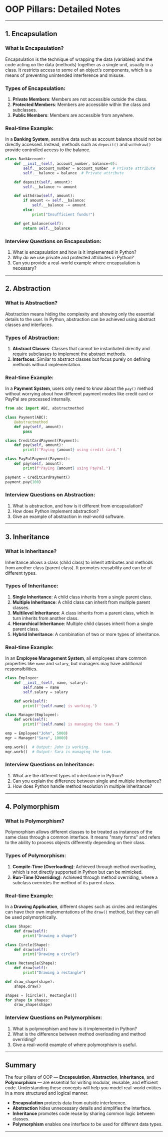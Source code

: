 
# OOP Pillars: Detailed Notes

---

## 1. Encapsulation

### What is Encapsulation?
Encapsulation is the technique of wrapping the data (variables) and the code acting on the data (methods) together as a single unit, usually in a class. It restricts access to some of an object’s components, which is a means of preventing unintended interference and misuse.

### Types of Encapsulation:
1. **Private Members**: Members are not accessible outside the class.
2. **Protected Members**: Members are accessible within the class and subclasses.
3. **Public Members**: Members are accessible from anywhere.

### Real-time Example:
In a **Banking System**, sensitive data such as account balance should not be directly accessed. Instead, methods such as `deposit()` and `withdraw()` provide controlled access to the balance.

```python
class BankAccount:
    def __init__(self, account_number, balance=0):
        self.__account_number = account_number  # Private attribute
        self.__balance = balance  # Private attribute

    def deposit(self, amount):
        self.__balance += amount

    def withdraw(self, amount):
        if amount <= self.__balance:
            self.__balance -= amount
        else:
            print("Insufficient funds!")

    def get_balance(self):
        return self.__balance
```

### Interview Questions on Encapsulation:
1. What is encapsulation and how is it implemented in Python?
2. Why do we use private and protected attributes in Python?
3. Can you provide a real-world example where encapsulation is necessary?

---

## 2. Abstraction

### What is Abstraction?
Abstraction means hiding the complexity and showing only the essential details to the user. In Python, abstraction can be achieved using abstract classes and interfaces.

### Types of Abstraction:
1. **Abstract Classes**: Classes that cannot be instantiated directly and require subclasses to implement the abstract methods.
2. **Interfaces**: Similar to abstract classes but focus purely on defining methods without implementation.

### Real-time Example:
In a **Payment System**, users only need to know about the `pay()` method without worrying about how different payment modes like credit card or PayPal are processed internally.

```python
from abc import ABC, abstractmethod

class Payment(ABC):
    @abstractmethod
    def pay(self, amount):
        pass

class CreditCardPayment(Payment):
    def pay(self, amount):
        print(f"Paying {amount} using credit card.")

class PayPalPayment(Payment):
    def pay(self, amount):
        print(f"Paying {amount} using PayPal.")

payment = CreditCardPayment()
payment.pay(100)
```

### Interview Questions on Abstraction:
1. What is abstraction, and how is it different from encapsulation?
2. How does Python implement abstraction?
3. Give an example of abstraction in real-world software.

---

## 3. Inheritance

### What is Inheritance?
Inheritance allows a class (child class) to inherit attributes and methods from another class (parent class). It promotes reusability and can be of different types.

### Types of Inheritance:
1. **Single Inheritance**: A child class inherits from a single parent class.
2. **Multiple Inheritance**: A child class can inherit from multiple parent classes.
3. **Multilevel Inheritance**: A class inherits from a parent class, which in turn inherits from another class.
4. **Hierarchical Inheritance**: Multiple child classes inherit from a single parent class.
5. **Hybrid Inheritance**: A combination of two or more types of inheritance.

### Real-time Example:
In an **Employee Management System**, all employees share common properties like `name` and `salary`, but managers may have additional responsibilities.

```python
class Employee:
    def __init__(self, name, salary):
        self.name = name
        self.salary = salary

    def work(self):
        print(f"{self.name} is working.")

class Manager(Employee):
    def work(self):
        print(f"{self.name} is managing the team.")

emp = Employee("John", 5000)
mgr = Manager("Sara", 10000)

emp.work()  # Output: John is working.
mgr.work()  # Output: Sara is managing the team.
```

### Interview Questions on Inheritance:
1. What are the different types of inheritance in Python?
2. Can you explain the difference between single and multiple inheritance?
3. How does Python handle method resolution in multiple inheritance?

---

## 4. Polymorphism

### What is Polymorphism?
Polymorphism allows different classes to be treated as instances of the same class through a common interface. It means "many forms" and refers to the ability to process objects differently depending on their class.

### Types of Polymorphism:
1. **Compile-Time (Overloading)**: Achieved through method overloading, which is not directly supported in Python but can be mimicked.
2. **Run-Time (Overriding)**: Achieved through method overriding, where a subclass overrides the method of its parent class.

### Real-time Example:
In a **Drawing Application**, different shapes such as circles and rectangles can have their own implementations of the `draw()` method, but they can all be used polymorphically.

```python
class Shape:
    def draw(self):
        print("Drawing a shape")

class Circle(Shape):
    def draw(self):
        print("Drawing a circle")

class Rectangle(Shape):
    def draw(self):
        print("Drawing a rectangle")

def draw_shape(shape):
    shape.draw()

shapes = [Circle(), Rectangle()]
for shape in shapes:
    draw_shape(shape)
```

### Interview Questions on Polymorphism:
1. What is polymorphism and how is it implemented in Python?
2. What is the difference between method overloading and method overriding?
3. Give a real-world example of where polymorphism is useful.

---

## Summary
The four pillars of OOP — **Encapsulation**, **Abstraction**, **Inheritance**, and **Polymorphism** — are essential for writing modular, reusable, and efficient code. Understanding these concepts will help you model real-world entities in a more structured and logical manner.

- **Encapsulation** protects data from outside interference.
- **Abstraction** hides unnecessary details and simplifies the interface.
- **Inheritance** promotes code reuse by sharing common logic between classes.
- **Polymorphism** enables one interface to be used for different data types.

---
